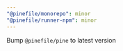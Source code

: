 ```yaml
---
"@pinefile/monorepo": minor
"@pinefile/runner-npm": minor
---
```


Bump `@pinefile/pine` to latest version
